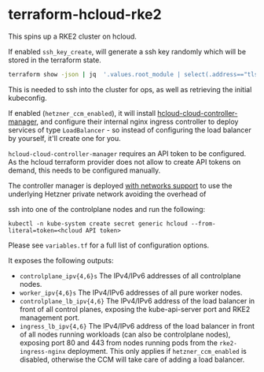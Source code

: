 # terraform-hcloud-rke2

This spins up a RKE2 cluster on hcloud.

If enabled `ssh_key_create`, will generate a ssh key randomly which will be stored in the terraform state. 

```bash
terraform show -json | jq  '.values.root_module | select(.address=="tls_private_key.root[0]")'
```

This is needed to ssh into the cluster for ops, as well as retrieving the initial kubeconfig. 

If enabled (`hetzner_ccm_enabled`), it will install
[hcloud-cloud-controller-manager](https://github.com/hetznercloud/hcloud-cloud-controller-manager),
and configure their internal nginx ingress controller to deploy services of
type `LoadBalancer` - so instead of configuring the load balancer by yourself,
it'll create one for you.

`hcloud-cloud-controller-manager` requires an API token to be configured. As
the hcloud terraform provider does not allow to create API tokens on demand, this needs to be configured manually.

The controller manager is deployed [with networks support](https://github.com/hetznercloud/hcloud-cloud-controller-manager/blob/master/docs/deploy_with_networks.md) to use the underlying Hetzner private network avoiding the overhead of 

ssh into one of the controlplane nodes and run the following:
```
kubectl -n kube-system create secret generic hcloud --from-literal=token=<hcloud API token>
```

Please see `variables.tf` for a full list of configuration options.

It exposes the following outputs:

 - `controlplane_ipv{4,6}s`
   The IPv4/IPv6 addresses of all controlplane nodes.
 - `worker_ipv{4,6}s`
   The IPv4/IPv6 addresses of all pure worker nodes.
 - `controlplane_lb_ipv{4,6}`
	 The IPv4/IPv6 address of the load balancer in front of all control planes,
	 exposing the kube-api-server port and RKE2 management port.
 - `ingress_lb_ipv{4,6}`
	 The IPv4/IPv6 address of the load balancer in front of all nodes running
	 workloads (can also be controlplane nodes), exposing port 80 and 443 from
	 nodes running pods from the `rke2-ingress-nginx` deployment.
	 This only applies if `hetzner_ccm_enabled` is disabled, otherwise the CCM will
	 take care of adding a load balancer.
